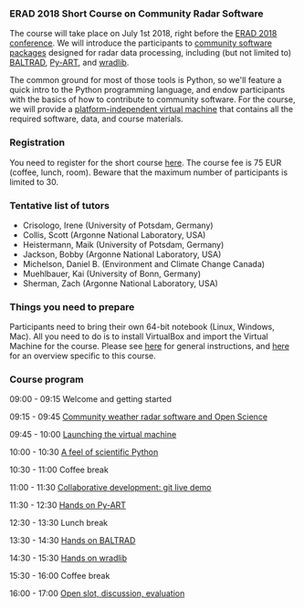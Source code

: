 ### ERAD 2018 Short Course on Community Radar Software
The course will take place on July 1st 2018, right before the [ERAD 2018 conference](http://www.erad2018.nl/). We will introduce the participants to [community software packages](http://openradarscience.org) designed for radar data processing, including (but not limited to) [BALTRAD](http://git.baltrad.eu/), [Py-ART](http://arm-doe.github.io/pyart/), and [wradlib](https://wradlib.org). 

The common ground for most of those tools is Python, so we'll feature a quick intro to the Python programming language, and endow participants with the basics of how to contribute to community software. For the course, we will provide a [platform-independent virtual machine](http://openradarscience.org/vm-docs/) that contains all the required software, data, and course materials.

### Registration 
You need to register for the short course [here](https://www.erad2018.nl/registration/). The course fee is 75 EUR (coffee, lunch, room). Beware that the maximum number of participants is limited to 30.

### Tentative list of tutors
- Crisologo, Irene (University of Potsdam, Germany)
- Collis, Scott (Argonne National Laboratory, USA)
- Heistermann, Maik (University of Potsdam, Germany)
- Jackson, Bobby (Argonne National Laboratory, USA)
- Michelson, Daniel B. (Environment and Climate Change Canada)
- Muehlbauer, Kai (University of Bonn, Germany)
- Sherman, Zach (Argonne National Laboratory, USA)

### Things you need to prepare
Participants need to bring their own 64-bit notebook (Linux, Windows, Mac). All you need to do is to install VirtualBox and import the Virtual Machine for the course. Please see [here](http://openradarscience.org/vm-docs/) for general instructions, and [here](vm-launch) for an overview specific to this course.

### Course program
09:00 - 09:15 Welcome and getting started

09:15 - 09:45 [Community weather radar software and Open Science](overview-openscience)

09:45 - 10:00 [Launching the virtual machine](vm-launch)

10:00 - 10:30 [A feel of scientific Python](intro-python)

10:30 - 11:00 Coffee break

11:00 - 11:30 [Collaborative development: git live demo](git-demo)

11:30 - 12:30 [Hands on Py-ART](pyart)

12:30 - 13:30 Lunch break

13:30 - 14:30 [Hands on BALTRAD](baltrad)

14:30 - 15:30 [Hands on wradlib](wradlib)

15:30 - 16:00 Coffee break

16:00 - 17:00 [Open slot, discussion, evaluation](open-slot)

